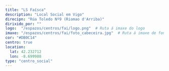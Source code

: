 ```yaml
---
title: "LS Faísca"
description: "Local Social em Vigo"
direcipn: "Rúa Toledo Nº9 (Riomao d'Arriba)"
dirixido_por: ""
logo:  "/espazos/centros/fai/logo.png"  # Ruta á imaxe do logo
imaxe: "/espazos/centros/fai/foto_cabeceira.jpg"  # Ruta á imaxe de fondo
cor: "#DB0C14"
centro: true
location:
  lat: 42.232712
  lon: -8.699988
type: "centro_social"
---
```

